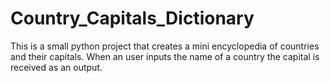 # Country_Capitals_Dictionary
This is a small python project that creates a mini encyclopedia of countries and their capitals. When an user inputs the name of a country the capital is received as an output.
